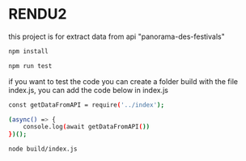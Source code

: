 # RENDU2

this project is for extract data from api "panorama-des-festivals"


```bash
npm install
```

```bash
npm run test 
```

if you want to test the code you can create a folder build with the file index.js, you can add the code below in index.js
```bash
const getDataFromAPI = require('../index');

(async() => {
    console.log(await getDataFromAPI())
})();
```



```bash
node build/index.js
```